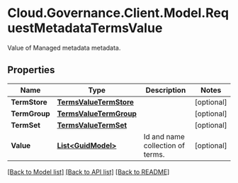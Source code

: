 # Cloud.Governance.Client.Model.RequestMetadataTermsValue
Value of Managed metadata metadata.
## Properties

Name | Type | Description | Notes
------------ | ------------- | ------------- | -------------
**TermStore** | [**TermsValueTermStore**](TermsValueTermStore.md) |  | [optional] 
**TermGroup** | [**TermsValueTermGroup**](TermsValueTermGroup.md) |  | [optional] 
**TermSet** | [**TermsValueTermSet**](TermsValueTermSet.md) |  | [optional] 
**Value** | [**List&lt;GuidModel&gt;**](GuidModel.md) | Id and name collection of terms. | [optional] 

[[Back to Model list]](../README.md#documentation-for-models) [[Back to API list]](../README.md#documentation-for-api-endpoints) [[Back to README]](../README.md)

